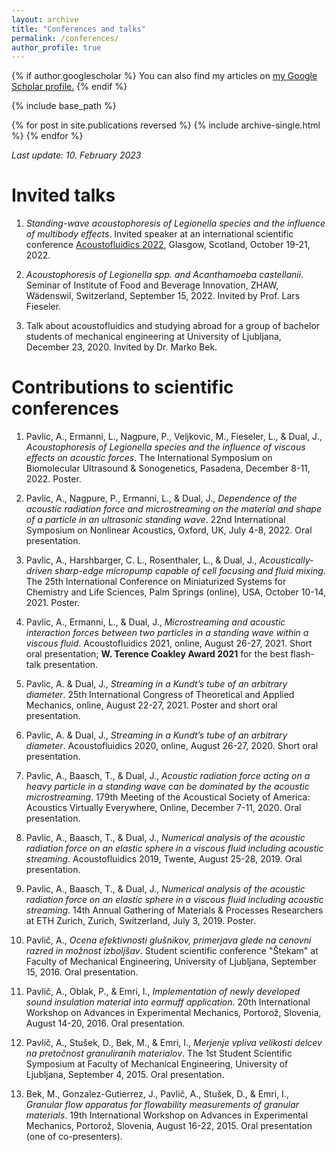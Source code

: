 ```yaml
---
layout: archive
title: "Conferences and talks"
permalink: /conferences/
author_profile: true
---
```


{% if author.googlescholar %}
  You can also find my articles on <u><a href="{{author.googlescholar}}">my Google Scholar profile</a>.</u>
{% endif %}

{% include base_path %}

{% for post in site.publications reversed %}
  {% include archive-single.html %}
{% endfor %}

*Last update: 10. February 2023*

Invited talks
====

1. *Standing-wave acoustophoresis of Legionella species and the influence of multibody effects*. Invited speaker at an international scientific conference [Acoustofluidics 2022](https://www.acoustofluidics.net), Glasgow, Scotland, October 19-21, 2022.

1. *Acoustophoresis of Legionella spp. and Acanthamoeba castellanii*. Seminar of Institute of Food and Beverage Innovation, ZHAW, Wädenswil, Switzerland, September 15, 2022. Invited by Prof. Lars Fieseler.

1. Talk about acoustofluidics and studying abroad for a group of bachelor students of mechanical engineering at University of Ljubljana, December 23, 2020. Invited by Dr. Marko Bek.


Contributions to scientific conferences
====

1. Pavlic, A., Ermanni, L., Nagpure, P., Veljkovic, M., Fieseler, L., & Dual, J., *Acoustophoresis of Legionella species and the influence of viscous effects on acoustic forces*. The International Symposium on Biomolecular Ultrasound & Sonogenetics, Pasadena, December 8-11, 2022. Poster.

1. Pavlic, A., Nagpure, P., Ermanni, L., & Dual, J., *Dependence of the acoustic radiation force and microstreaming on the material and shape of a particle in an ultrasonic standing wave*. 22nd International Symposium on Nonlinear Acoustics, Oxford, UK, July 4-8, 2022. Oral presentation.

1. Pavlic, A., Harshbarger, C. L., Rosenthaler, L., & Dual, J., *Acoustically-driven sharp-edge micropump capable of cell focusing and fluid mixing*. The 25th International Conference on Miniaturized Systems for Chemistry and Life Sciences, Palm Springs (online), USA, October 10-14, 2021. Poster.

1. Pavlic, A., Ermanni, L., & Dual, J., *Microstreaming and acoustic interaction forces between two particles in a standing wave within a viscous fluid*. Acoustofluidics 2021, online, August 26-27, 2021. Short oral presentation; **W. Terence Coakley Award 2021** for the best flash-talk presentation.

1. Pavlic, A. & Dual, J., *Streaming in a Kundt’s tube of an arbitrary diameter*. 25th International Congress of Theoretical and Applied Mechanics, online, August 22-27, 2021. Poster and short oral presentation.

1. Pavlic, A. & Dual, J., *Streaming in a Kundt’s tube of an arbitrary diameter*. Acoustofluidics 2020, online, August 26-27, 2020. Short oral presentation.

1. Pavlic, A., Baasch, T., & Dual, J., *Acoustic radiation force acting on a heavy particle in a standing wave can be dominated by the acoustic microstreaming*. 179th Meeting of the Acoustical Society of America: Acoustics Virtually Everywhere, Online, December 7-11, 2020. Oral presentation.

1. Pavlic, A., Baasch, T., & Dual, J., *Numerical analysis of the acoustic radiation force on an elastic sphere in a viscous fluid including acoustic streaming*. Acoustofluidics 2019, Twente, August 25-28, 2019. Oral presentation.

1. Pavlic, A., Baasch, T., & Dual, J., *Numerical analysis of the acoustic radiation force on an elastic sphere in a viscous fluid including acoustic streaming*. 14th Annual Gathering of Materials & Processes Researchers at ETH Zurich, Zurich, Switzerland, July 3, 2019. Poster.

1. Pavlič, A., *Ocena efektivnosti glušnikov, primerjava glede na cenovni razred in možnost izboljšav*. Student scientific conference "Štekam" at Faculty of Mechanical Engineering, University of Ljubljana, September 15, 2016. Oral presentation.

1. Pavlič, A., Oblak, P., & Emri, I., *Implementation of newly developed sound insulation material into earmuff application*. 20th International Workshop on Advances in Experimental Mechanics, Portorož, Slovenia, August 14-20, 2016. Oral presentation.

1. Pavlič, A., Stušek, D., Bek, M., & Emri, I., *Merjenje vpliva velikosti delcev na pretočnost granuliranih materialov*. The 1st Student Scientific Symposium at Faculty of Mechanical Engineering, University of Ljubljana, September 4, 2015. Oral presentation.

1. Bek, M., Gonzalez-Gutierrez, J., Pavlič, A., Stušek, D., & Emri, I., *Granular flow apparatus for flowability measurements of granular materials*. 19th International Workshop on Advances in Experimental Mechanics, Portorož, Slovenia, August 16-22, 2015. Oral presentation (one of co-presenters).